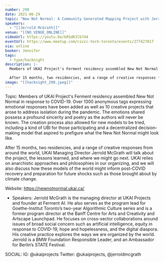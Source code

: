 ```yaml
---
number: 298
date: 2021-06-29
topic: "New Not Normal: A Community Generated Mapping Project with Jerrold McGrath"
speakers:
  - "[[Jerrold McGrath]]"
venue: "[[NO_VENUE_ONLINE]]"
videoUrl: https://youtu.be/kRSdK3lb744
eventUrl: https://www.meetup.com/civic-tech-toronto/events/277427017
via: online
booker: Jennifer
tags:
  - type/hacknight
description: |-
  Members of UKAI Project's Ferment residency assembled New Not Normal in response to COVID-19. Over 1300 anonymous tags expressing emotional responses have been added as well as 10 creative projects that arose to address isolation during the pandemic. The emotions shared possess a profound sincerity and poetry as the authors will never be known. The creation process also allowed for new models to be tried, including a kind of UBI for those participating and a decentralized decision-making model that aspired to prefigure what the New Not Normal might look like.

  After 15 months, two residencies, and a range of creative responses from around the world, UKAI Managing Director Jerrold McGrath will talk about the project, the lessons learned, and where we might go next. UKAI relies on anarchistic approaches and philosophies in our organizing, and we will also discuss how these models of the world might inform post-COVID recovery and preparation for future shocks such as those brought about by climate change.  Website: https://newnotnormal.ukai.ca/
image: "[[hacknight_298.jpeg]]"
---
```


Topic:
Members of UKAI Project's Ferment residency assembled New Not Normal in response to COVID-19. Over 1300 anonymous tags expressing emotional responses have been added as well as 10 creative projects that arose to address isolation during the pandemic. The emotions shared possess a profound sincerity and poetry as the authors will never be known. The creation process also allowed for new models to be tried, including a kind of UBI for those participating and a decentralized decision-making model that aspired to prefigure what the New Not Normal might look like.

After 15 months, two residencies, and a range of creative responses from around the world, UKAI Managing Director Jerrold McGrath will talk about the project, the lessons learned, and where we might go next. UKAI relies on anarchistic approaches and philosophies in our organizing, and we will also discuss how these models of the world might inform post-COVID recovery and preparation for future shocks such as those brought about by climate change.

Website: https://newnotnormal.ukai.ca/

+ Speakers:
Jerrold McGrath is the managing director at UKAI Projects and founder at Ferment AI. He also serves as the program lead for Goethe-Institut Toronto’s two-year Algorithmic Culture series and is a former program director at the Banff Centre for Arts and Creativity and Artscape Launchpad. He focuses on cross-sector collaborations around issues of broad social concern such as artificial intelligence, equity in response to COVID-19, hope and hopelessness, and the digital diaspora. His creative practice explores the ways we are organized by the world. Jerrold is a BMW Foundation Responsible Leader, and an Ambassador for Berlin’s STATE Festival.

SOCIAL:
IG: @ukaiprojects
Twitter: @ukaiprojects, @jerroldmcgrath
